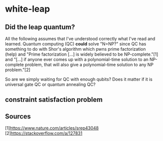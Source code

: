 # white-leap
## Did the leap quantum?

All the following assumes that I've understood correctly what I've read and 
learned.
Quantum computing (QC) **could** solve "N=NP?" since QC has something to do
with Shor's algorithm which pwns prime factorization (help) and "Prime 
factorization [...] is widely believed to be NP-complete."[1] and "[...] if
anyone ever comes up with a polynomial-time solution to an NP-complete 
problem, that will also give a polynomial-time solution to any NP 
problem."[2]

So are we simply waiting for QC with enough qubits? Does it matter if it is
universal gate QC or quantum annealing QC?

## constraint satisfaction problem 

## Sources
[1]https://www.nature.com/articles/srep43048
[2]https://stackoverflow.com/a/127831
